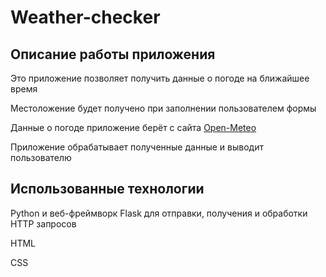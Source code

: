 <h1>Weather-checker</h1>
<h2>Описание работы приложения</h2>
<p>Это приложение позволяет получить данные о погоде на ближайшее время</p>
<p>Местоложение будет получено при заполнении пользователем формы</p>
<p>Данные о погоде приложение берёт с сайта <a href="https://open-meteo.com/">Open-Meteo</a></p>
<p>Приложение обрабатывает полученные данные и выводит пользователю</p>
<h2>Использованные технологии</h2>
<p>Python и веб-фреймворк Flask для отправки, получения и обработки HTTP запросов</p>
<p>HTML</p>
<p>CSS</p>
